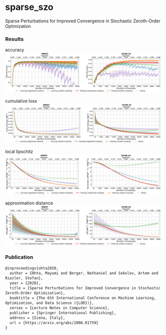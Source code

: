 # sparse_szo
Sparse Perturbations for Improved Convergence in Stochastic Zeroth-Order Optimization

### Results
accuracy  
![accuracy](plots/szo-results-new-test_acc.svg "accuracy")

cumulative loss  
![cumulative loss](plots/szo-results-new-train_cuml_reward_nce.svg "cumulative loss")

local lipschitz  
![local lipschitz](plots/szo-results-new-util_lipschitz_t-1_t_numerator.svg "local lipschitz")

approximation distance  
![approximation distance](plots/szo-results-new-util_lipschitz_f-mu_f_numerator.svg "approximation distance")

### Publication
```
@inproceedings{ohta2020,
  author = {Ohta, Mayumi and Berger, Nathaniel and Sokolov, Artem and Riezler, Stefan},
  year = {2020},
  title = {Sparse Perturbations for Improved Convergence in Stochastic Zeroth-Order Optimization},
  booktitle = {The 6th International Conference on Machine Learning, Optimization, and Data Science ({LOD})},
  series = {Lecture Notes in Computer Science},
  publisher = {Springer International Publishing},
  address = {Siena, Italy},
  url = {https://arxiv.org/abs/2006.01759}
}
```